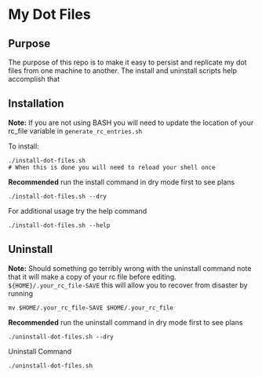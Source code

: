 # My Dot Files 

## Purpose
The purpose of this repo is to make it easy to persist and replicate my dot files from one machine to another. The install and uninstall scripts help accomplish that

## Installation
**Note:** If you are not using BASH you will need to update the location of your rc_file variable in `generate_rc_entries.sh`

To install:
```shell
./install-dot-files.sh
# When this is done you will need to reload your shell once
```

**Recommended** run the install command in dry mode first to see plans
```shell
./install-dot-files.sh --dry
```

For additional usage try the help command
```shell
./install-dot-files.sh --help
```

## Uninstall
**Note:** Should something go terribly wrong with the uninstall command note that it will make a copy of your rc file before editing. `${HOME}/.your_rc_file-SAVE` this will allow you to recover from disaster by running
```shell
mv $HOME/.your_rc_file-SAVE $HOME/.your_rc_file
```

**Recommended** run the uninstall command in dry mode first to see plans
```shell
./uninstall-dot-files.sh --dry
```
Uninstall Command
```shell
./uninstall-dot-files.sh
```